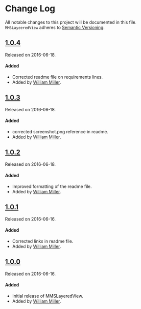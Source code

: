 # Change Log
All notable changes to this project will be documented in this file.
`MMSLayeeredView` adheres to [Semantic Versioning](http://semver.org/).

## [1.0.4](https://github.com/miller-ms/MMSLayeeredView/releases/tag/1.0.4)
Released on 2016-06-18. 

#### Added
- Corrected readme file on requirements lines.
- Added by [William Miller](https://github.com/miller-ms).

## [1.0.3](https://github.com/miller-ms/MMSLayeeredView/releases/tag/1.0.3)
Released on 2016-06-18. 

#### Added
- corrected screenshot.png reference in readme.
- Added by [William Miller](https://github.com/miller-ms).

## [1.0.2](https://github.com/miller-ms/MMSLayeeredView/releases/tag/1.0.2)
Released on 2016-06-18. 

#### Added
- Improved formatting of the readme file.
- Added by [William Miller](https://github.com/miller-ms).

## [1.0.1](https://github.com/miller-ms/MMSLayeeredView/releases/tag/1.0.1)
Released on 2016-06-16. 

#### Added
- Corrected links in readme file.
- Added by [William Miller](https://github.com/miller-ms).

## [1.0.0](https://github.com/miller-ms/MMSLayeeredView/releases/tag/1.0.0)
Released on 2016-06-16. 

#### Added
- Initial release of MMSLayeredView.
 - Added by [William Miller](https://github.com/miller-ms).